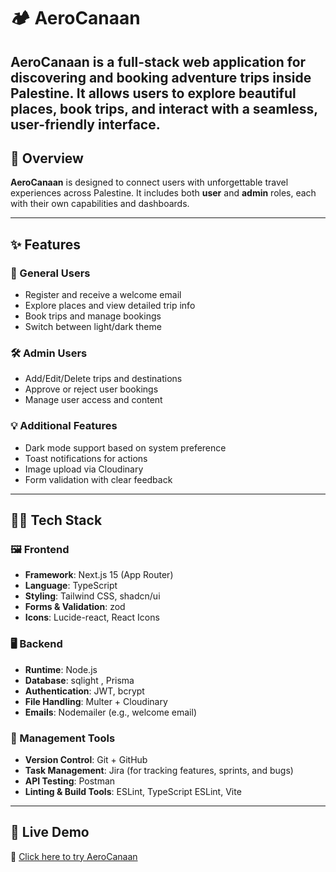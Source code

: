 # 🏕️ AeroCanaan

AeroCanaan is a full-stack web application for discovering and booking adventure trips inside Palestine. It allows users to explore beautiful places, book trips, and interact with a seamless, user-friendly interface.
---


## 🧭 Overview

**AeroCanaan** is designed to connect users with unforgettable travel experiences across Palestine. It includes both **user** and **admin** roles, each with their own capabilities and dashboards.

---

## ✨ Features

### 👤 General Users
- Register and receive a welcome email
- Explore places and view detailed trip info
- Book trips and manage bookings
- Switch between light/dark theme

### 🛠️ Admin Users
- Add/Edit/Delete trips and destinations
- Approve or reject user bookings
- Manage user access and content

### 💡 Additional Features
- Dark mode support based on system preference
- Toast notifications for actions
- Image upload via Cloudinary
- Form validation with clear feedback

---

## 🧑‍💻 Tech Stack

### 🖼️ Frontend

- **Framework**: Next.js 15 (App Router)
- **Language**: TypeScript
- **Styling**: Tailwind CSS, shadcn/ui
- **Forms & Validation**: zod
- **Icons**: Lucide-react, React Icons

### 🖥️ Backend

- **Runtime**: Node.js
- **Database**: sqlight , Prisma
- **Authentication**: JWT, bcrypt
- **File Handling**: Multer + Cloudinary
- **Emails**: Nodemailer (e.g., welcome email)

### 🧰 Management Tools

- **Version Control**: Git + GitHub
- **Task Management**: Jira (for tracking features, sprints, and bugs)
- **API Testing**: Postman
- **Linting & Build Tools**: ESLint, TypeScript ESLint, Vite

---

## 🚀 Live Demo
🔗 [Click here to try AeroCanaan](https://aero-canaan.vercel.app/)
